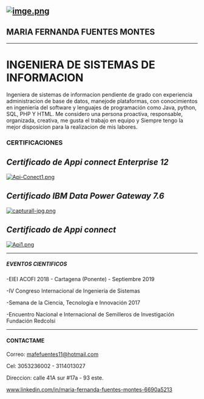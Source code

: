 [![imge.png](https://i.postimg.cc/y8QMgq60/imge.png)](https://postimg.cc/0zSWFBwN)
---
<h2>MARIA FERNANDA FUENTES MONTES</h2>

---
<h1>INGENIERA DE SISTEMAS DE INFORMACION</h1>

<p> Ingeniera de sistemas de informacion pendiente de grado con experiencia administracion de base de datos, manejode plataformas, con conocimientos en ingeniería del software y lenguajes de programación como Java, python, SQL, PHP Y HTML. Me considero una persona proactiva, responsable, organizada, creativa, me gusta el trabajo en equipo y Siempre tengo la mejor disposicion para la realizacion de mis labores.</p> 

<h3>CERTIFICACIONES</h3>

***Certificado de Appi connect Enterprise 12***
----
[![Api-Conect1.png](https://i.postimg.cc/nr6wnZn1/Api-Conect1.png)](https://postimg.cc/2L7xxsbq)

***Certificado IBM Data Power Gateway 7.6***
----
[![capturall-jpg.png](https://i.postimg.cc/x1NKVHZM/capturall-jpg.png)](https://postimg.cc/RW93c34Z)

***Certificado de Appi connect***
---
[![Api1.png](https://i.postimg.cc/wM0LkQGR/Api1.png)](https://postimg.cc/sGGMj7y3)

---
<h5>EVENTOS CIENTIFICOS</h5>
  
-EIEI ACOFI 2018 - Cartagena (Ponente) - Septiembre 2019

-IV Congreso Internacional de Ingeniería de Sistemas

-Semana de la Ciencia, Tecnología e Innovación 2017

-Encuentro Nacional e Internacional de Semilleros de Investigación Fundación Redcolsi

---
<h4>CONTACTAME</h4>

Correo: mafefuentes11@hotmail.com

Cel: 3053236002 - 3114013027 

Direccion: calle 41A sur  #17a - 93 este.

www.linkedin.com/in/maria-fernanda-fuentes-montes-6690a5213
 
